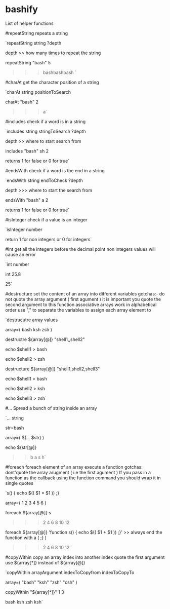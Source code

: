 # bashify
List of helper functions

#repeatString
repeats a string 

`repeatString string ?depth

depth >> how many times to repeat the string

repeatString "bash" 5

>>> bashbashbash `

#charAt
get the character position of a string

`charAt string positionToSearch

charAt "bash" 2

>>> a`

#includes
check if a word is in a string

`includes string stringToSearch ?depth

depth >> where to start search from

includes "bash" sh 2

returns 1 for false or 0 for true`

#endsWith
check if a word is the end in a string

`endsWith string endToCheck ?depth

depth >>> where to start the search from

endsWith "bash" a 2

returns 1 for false or 0 for true`

#isInteger
check if a value is an integer

`isInteger number

return 1 for non integers or 0 for integers`

#int
get all the integers before the decimal point
non integers values will cause an error

`int number

int 25.8

25`

#destructure
set the content of an array into different variables
gotchas:- do not quote the array argument ( first agument )
          it is important you quote the second argument to this function
          associative arrays work in alphabetical order
          use "," to separate the variables to assign each array element to
          
`destrucutre array values

array=( bash ksh zsh )

destructre ${array[@]} "shell1,,shell2"

echo $shell1  > bash

echo $shell2 > zsh 

destructure ${array[@]} "shell1,shell2,shell3"

echo $shell1 > bash

echo $shell2 > ksh

echo $shell3 > zsh`

#...
Spread a bunch of string inside an array

`... string

str=bash

array=( $(... $str) )

echo ${str[@]}

>> b a s h`

#foreach
foreach element of an array execute a function 
gotchas: dont'quote the array arugment ( i.e the first agument )
         If you pass in a function as the callback using the function command you should wrap it in single quotes
         
`s() { echo $(( $1 * $1 )) ;}

array=( 1 2 3 4 5 6 )

foreach ${array[@]} s

>>> 2 4 6 8 10 12

foreach ${array[@]} 'function s() { echo $(( $1 + $1 )) ;}' >> always end the function with a (
;} )  

>>> 2 4 6 8 10 12`


#copyWithin
copy an array index into another index
quote the first argument use ${array[\*]} instead of ${array[@]}

`copyWithin arrayArgument indexToCopyfrom indexToCopyTo

array=( "bash" "ksh" "zsh" "csh" )

copyWithin "${array[*]}" 1 3

bash ksh zsh ksh`


